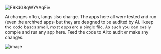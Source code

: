 
![F9KdG8qWYAAqFiv](https://github.com/user-attachments/assets/0e1c4a74-b9e8-4442-bb9b-3dc5817d9604)


Ai changes often, langs also change. The apps here all were tested and run (even the archived apps) but they are designed to be audited by Ai. I keep the code bases small, most apps are a single file. As such you can easily compile and run any app here. Feed the code to Ai to audit or make any changes. 




![image](https://github.com/user-attachments/assets/cbc7243c-9122-4c40-9c0e-536a0c2959bd)




